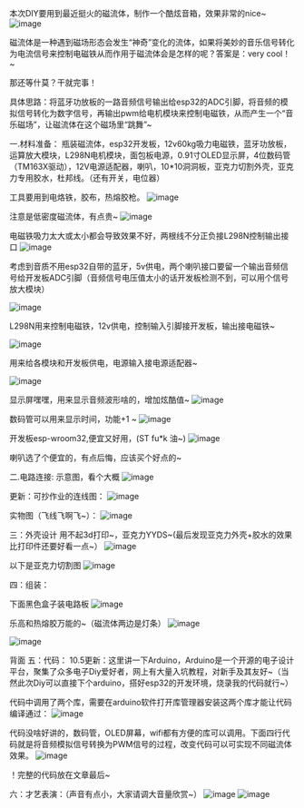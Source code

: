 
本次DIY要用到最近挺火的磁流体，制作一个酷炫音箱，效果非常的nice~
![image](https://github.com/MIN-QS/-ESP32---/assets/162037140/47bca5e4-eb74-4a75-b191-7d6ad27738fa)


磁流体是一种遇到磁场形态会发生“神奇”变化的流体，如果将美妙的音乐信号转化为电流信号来控制电磁铁从而作用于磁流体会是怎样的呢？答案是：very cool！~

那还等什莫？干就完事！

具体思路：将蓝牙功放板的一路音频信号输出给esp32的ADC引脚，将音频的模拟信号转化为数字信号，再输出pwm给电机模块来控制电磁铁，从而产生一个“音乐磁场”，让磁流体在这个磁场里“跳舞”~

一.材料准备：
瓶装磁流体，esp32开发板，12v60kg吸力电磁铁，蓝牙功放板，运算放大模块，L298N电机模块，面包板电源，0.91寸OLED显示屏，4位数码管（TM163X驱动），12V电源适配器，喇叭，10*10洞洞板，亚克力切割外壳，亚克力专用胶水，杜邦线。（还有开关，电位器）

工具要用到电烙铁，胶布，热熔胶枪。
![image](https://github.com/MIN-QS/-ESP32---/assets/162037140/ff1c6e92-195d-4dd9-820c-4762a31a6b91)


注意是低密度磁流体，有点贵~
![image](https://github.com/MIN-QS/-ESP32---/assets/162037140/de0b4653-16b2-4c10-9885-6403759fbfe3)


电磁铁吸力太大或太小都会导致效果不好，两根线不分正负接L298N控制输出接口
![image](https://github.com/MIN-QS/-ESP32---/assets/162037140/864bb8dc-c822-477e-8c10-2038dafa230a)


考虑到音质不用esp32自带的蓝牙，5v供电，两个喇叭接口要留一个输出音频信号给开发板ADC引脚（音频信号电压值太小的话开发板检测不到，可以用个信号放大模块）

![image](https://github.com/MIN-QS/-ESP32---/assets/162037140/00192cb7-454e-46f7-95ad-72d9f2db35ab)

L298N用来控制电磁铁，12v供电，控制输入引脚接开发板，输出接电磁铁~

![image](https://github.com/MIN-QS/-ESP32---/assets/162037140/c5163dfa-65a6-48a0-819e-50e31121ed70)

用来给各模块和开发板供电，电源输入接电源适配器~

![image](https://github.com/MIN-QS/-ESP32---/assets/162037140/d18f8abc-0b46-4beb-ae24-7aa037a7a7f7)

显示屏嘿嘿，用来显示音频波形啥的，增加炫酷值~
![image](https://github.com/MIN-QS/-ESP32---/assets/162037140/877233c3-874e-4ba4-8e63-06167dc20d2a)


数码管可以用来显示时间，功能+1 ~
![image](https://github.com/MIN-QS/-ESP32---/assets/162037140/e29d4fdd-fb16-491c-bf57-87b16b1f3066)


开发板esp-wroom32,便宜又好用，(ST fu*k 油~)
![image](https://github.com/MIN-QS/-ESP32---/assets/162037140/c9842c68-c835-4856-a51b-0ecc566b9fba)


喇叭选了个便宜的，有点后悔，应该买个好点的~

二.电路连接:
示意图，看个大概
![image](https://github.com/MIN-QS/-ESP32---/assets/162037140/38f59e8d-94c5-4ac3-b63c-ea8838a31d48)


更新：可抄作业的连线图：
![image](https://github.com/MIN-QS/-ESP32---/assets/162037140/9ddcef4c-fdcb-4a72-8f38-5e8fa6970e4f)


实物图（飞线飞啊飞~）：
![image](https://github.com/MIN-QS/-ESP32---/assets/162037140/cedcb52c-227e-4b7d-8827-74cd6b74d56f)


三：外壳设计
用不起3d打印~，亚克力YYDS~(最后发现亚克力外壳+胶水的效果比打印件还要好看一点~）
![image](https://github.com/MIN-QS/-ESP32---/assets/162037140/854c94d7-6ba5-4ed8-a5fe-85bb2093e21c)

以下是亚克力切割图
![image](https://github.com/MIN-QS/-ESP32---/assets/162037140/44b2eb7e-6365-4942-999c-8cbc9d0e48ee)


四：组装：

下面黑色盒子装电路板
![image](https://github.com/MIN-QS/-ESP32---/assets/162037140/7698de7b-360d-47d3-9eea-59e065d2245c)


乐高和热熔胶万能的~（磁流体两边是灯条）
![image](https://github.com/MIN-QS/-ESP32---/assets/162037140/0e542fae-7fa4-4a94-8b1b-108025454c2c)

![image](https://github.com/MIN-QS/-ESP32---/assets/162037140/7f5aacdb-82aa-4cf1-93f3-f91e0732684d)

背面
五：代码：
10.5更新：这里讲一下Arduino，Arduino是一个开源的电子设计平台，聚集了众多电子Diy爱好者，网上有大量入坑教程，对新手及其友好~（当然此次Diy可以直接下个arduino，搭好esp32的开发环境，烧录我的代码就行~）

代码中调用了两个库，需要在arduino软件打开库管理器安装这两个库才能让代码编译通过：
![image](https://github.com/MIN-QS/-ESP32---/assets/162037140/7dc9f9e8-4067-49c3-b334-4aa7f5113a5a)



代码没啥好讲的，数码管，OLED屏幕，wifi都有方便的库可以调用。下面四行代码就是将音频模拟信号转换为PWM信号的过程，改变代码可以可实现不同磁流体效果。
![image](https://github.com/MIN-QS/-ESP32---/assets/162037140/de1d40a5-0d41-4dcd-bfa4-795adf7d2549)


！完整的代码放在文章最后~

六：才艺表演：（声音有点小，大家请调大音量欣赏~）
![image](https://github.com/MIN-QS/-ESP32---/assets/162037140/d2de134c-728d-4a8d-b452-af3590981596)
![image](https://github.com/MIN-QS/-ESP32---/assets/162037140/b73e26c2-a0da-4ffc-8240-80b81b0d7eeb)


